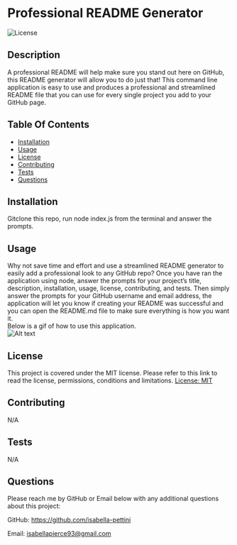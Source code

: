 # Professional README Generator

  ![License](https://img.shields.io/badge/license-MIT-green)

  ## Description
  A professional README will help make sure you stand out here on GitHub, this README generator will allow you to do just that! This command line application is easy to use and produces a professional and streamlined README file that you can use for every single project you add to your GitHub page. 

  ## Table Of Contents 
  - [Installation](#installation)
  - [Usage](#usage)
  - [License](#license)
  - [Contributing](#contributing)
  - [Tests](#tests)
  - [Questions](#questions)

  ## Installation
  Gitclone this repo, run node index.js from the terminal and answer the prompts.

  ## Usage
  Why not save time and effort and use a streamlined README generator to easily add a professional look to any GitHub repo? Once you have ran the application using node, answer the prompts for your project’s title, description, installation, usage, license, contributing, and tests. Then simply answer the prompts for your GitHub username and email address, the application will let you know if creating your README was successful and you can open the README.md file to make sure everything is how you want it.
  <br>
  Below is a gif of how to use this application.<br>
  ![Alt text](./assets/readmegen-gif.gif)

  ## License
This project is covered under the MIT license. Please refer to this link to read the license, permissions, conditions and limitations.
  [License: MIT](https://choosealicense.com/licenses/mit/)

  ## Contributing
  N/A

  ## Tests
  N/A

  ## Questions
  Please reach me by GitHub or Email below with any additional questions about this project:

  GitHub: https://github.com/isabella-pettini

  Email:  isabellapierce93@gmail.com


